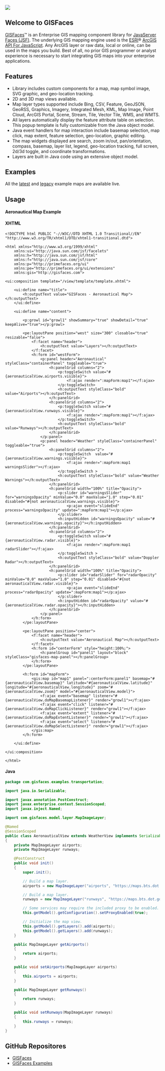 ![](https://www.gisfaces.com/wp-content/uploads/gis-faces-logo.png)

## Welcome to GISFaces
[GISFaces](https://www.gisfaces.com)™ is an Enterprise GIS mapping component library for [JavaServer Faces (JSF)](http://www.javaserverfaces.org). The underlying GIS mapping engine used is the [ESRI](https://www.esri.com)® [ArcGIS API For JavaScript](https://developers.arcgis.com/javascript/). Any ArcGIS layer or raw data, local or online, can be used in the maps you build. Best of all, no prior GIS programmer or analyst experience is necessary to start integrating GIS maps into your enterprise applications.

## Features
- Library includes custom components for a map, map symbol image, SVG graphic, and geo-location tracking.
- 2D and 3D map views available.
- Map layer types supported include Bing, CSV, Feature, GeoJSON, GeoRSS, Graphics, Imagery, Integrated Mesh, KML, Map Image, Point Cloud, ArcGIS Portal, Scene, Stream, Tile, Vector Tile, WMS, and WMTS.
- All layers automatically display the feature attribute table on selection. This popup template is fully customizable from the Java object model.
- Java event handlers for map interaction include basemap selection, map click, map extent, feature selection, geo-location, graphic editing.
- The map widgets displayed are search, zoom in/out, pan/orientation, compass, basemap, layer list, legend, geo-location tracking, full screen, 2d/3d toggle, and coordinate transformations.
- Layers are built in Java code using an extensive object model.

## Examples
All the [latest](http://geergis.com:8080/gisfaces-examples-snapshot/) and [legacy](http://www.geergis.com:8080/gisfaces-examples/) example maps are available live.

## Usage
#### Aeronautical Map Example

#### XHTML
~~~xhtml
<!DOCTYPE html PUBLIC "-//W3C//DTD XHTML 1.0 Transitional//EN" "http://www.w3.org/TR/xhtml1/DTD/xhtml1-transitional.dtd">

<html xmlns="http://www.w3.org/1999/xhtml"
	xmlns:ui="http://java.sun.com/jsf/facelets"
	xmlns:h="http://java.sun.com/jsf/html"
	xmlns:f="http://java.sun.com/jsf/core"
	xmlns:p="http://primefaces.org/ui"
	xmlns:pe="http://primefaces.org/ui/extensions"
	xmlns:gis="http://gisfaces.com">

<ui:composition template="/view/template/template.xhtml">

	<ui:define name="title">
		<h:outputText value="GISFaces - Aeronautical Map"></h:outputText>
	</ui:define>

	<ui:define name="content">

		<p:growl id="growl1" showSummary="true" showDetail="true" keepAlive="true"></p:growl>

		<pe:layoutPane position="west" size="300" closable="true" resizable="false">
			<f:facet name="header">
				<h:outputText value="Layers"></h:outputText>
			</f:facet>
			<h:form id="westForm">
				<p:panel header="Aeronautical" styleClass="containerPanel" toggleable="true">
					<h:panelGrid columns="2">
						<p:toggleSwitch value="#{aeronauticalView.airports.visible}">
							<f:ajax render=":mapForm:map1"></f:ajax>
						</p:toggleSwitch>
						<h:outputText styleClass="bold" value="Airports"></h:outputText>
					</h:panelGrid>
					<h:panelGrid columns="2">
						<p:toggleSwitch value="#{aeronauticalView.runways.visible}">
							<f:ajax render=":mapForm:map1"></f:ajax>
						</p:toggleSwitch>
						<h:outputText styleClass="bold" value="Runways"></h:outputText>
					</h:panelGrid>
				</p:panel>
				<p:panel header="Weather" styleClass="containerPanel" toggleable="true">
					<h:panelGrid columns="2">
						<p:toggleSwitch  value="#{aeronauticalView.warnings.visible}">
							<f:ajax render=":mapForm:map1 warningsSlider"></f:ajax>
						</p:toggleSwitch >
						<h:outputText styleClass="bold" value="Weather Warnings"></h:outputText>
					</h:panelGrid>
					<h:panelGrid width="100%" title="Opacity">
						<p:slider id="warningsSlider" for="warningsOpacity" minValue="0.0" maxValue="1.0" step="0.01" disabled="#{not aeronauticalView.warnings.visible}">
							<p:ajax event="slideEnd" process="warningsOpacity" update=":mapForm:map1"></p:ajax>
						</p:slider>
						<h:inputHidden id="warningsOpacity" value="#{aeronauticalView.warnings.opacity}"></h:inputHidden>
					</h:panelGrid>
					<h:panelGrid columns="2">
						<p:toggleSwitch value="#{aeronauticalView.radar.visible}">
							<f:ajax render=":mapForm:map1 radarSlider"></f:ajax>
						</p:toggleSwitch >
						<h:outputText styleClass="bold" value="Doppler Radar"></h:outputText>
					</h:panelGrid>
					<h:panelGrid width="100%" title="Opacity">
						<p:slider id="radarSlider" for="radarOpacity" minValue="0.0" maxValue="1.0" step="0.01" disabled="#{not aeronauticalView.radar.visible}">
							<p:ajax event="slideEnd" process="radarOpacity" update=":mapForm:map1"></p:ajax>
						</p:slider>
						<h:inputHidden id="radarOpacity" value="#{aeronauticalView.radar.opacity}"></h:inputHidden>
					</h:panelGrid>
				</p:panel>
			</h:form>
		</pe:layoutPane>

		<pe:layoutPane position="center">
			<f:facet name="header">
				<h:outputText value="Aeronautical Map"></h:outputText>
			</f:facet>
			<h:form id="centerForm" style="height:100%;">
				<h:panelGroup id="panel1" layout="block" styleClass="gisfaces-map-panel"></h:panelGroup>
			</h:form>
		</pe:layoutPane>

		<h:form id="mapForm">
			<gis:map id="map1" panel=":centerForm:panel1" basemap="#{aeronauticalView.basemap}" latitude="#{aeronauticalView.latitude}" longitude="#{aeronauticalView.longitude}" zoom="#{aeronauticalView.zoom}" model="#{aeronauticalView.model}">
				<f:ajax event="basemap" listener="#{aeronauticalView.doMapBasemapListener}" render="growl1"></f:ajax>
				<f:ajax event="click" listener="#{aeronauticalView.doMapClickListener}" render="growl1"></f:ajax>
				<f:ajax event="extent" listener="#{aeronauticalView.doMapExtentListener}" render="growl1"></f:ajax>
				<f:ajax event="select" listener="#{aeronauticalView.doMapSelectListener}" render="growl1"></f:ajax>
			</gis:map>
		</h:form>

	</ui:define>

</ui:composition>

</html>
~~~

#### Java
~~~java
package com.gisfaces.examples.transportation;

import java.io.Serializable;

import javax.annotation.PostConstruct;
import javax.enterprise.context.SessionScoped;
import javax.inject.Named;

import com.gisfaces.model.layer.MapImageLayer;

@Named
@SessionScoped
public class AeronauticalView extends WeatherView implements Serializable
{
	private MapImageLayer airports;
	private MapImageLayer runways;

	@PostConstruct
	public void init()
	{
		super.init();

		// Build a map layer.
		airports = new MapImageLayer("airports", "https://maps.bts.dot.gov/services/rest/services/NTAD/Airports/MapServer");

		// Build a map layer.
		runways = new MapImageLayer("runways", "https://maps.bts.dot.gov/services/rest/services/NTAD/Runways/MapServer");

		// Some services may require the included proxy to be enabled.
		this.getModel().getConfiguration().setProxyEnabled(true);

		// Initialize the map view.
		this.getModel().getLayers().add(airports);
		this.getModel().getLayers().add(runways);
	}

	public MapImageLayer getAirports()
	{
		return airports;
	}

	public void setAirports(MapImageLayer airports)
	{
		this.airports = airports;
	}

	public MapImageLayer getRunways()
	{
		return runways;
	}

	public void setRunways(MapImageLayer runways)
	{
		this.runways = runways;
	}
}
~~~

## GitHub Repositores
- [GISFaces](https://github.com/gisfaces/gisfaces)
- [GISFaces Examples](https://github.com/gisfaces/gisfaces-examples)
